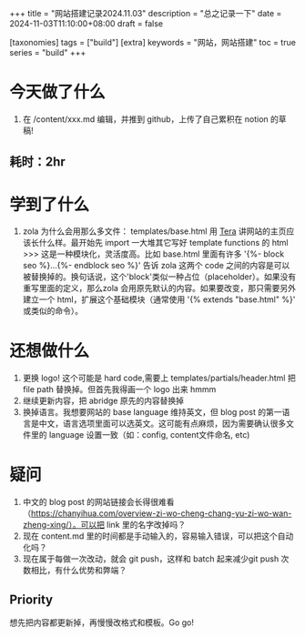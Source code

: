 +++
title = "网站搭建记录2024.11.03"
description = "总之记录一下"
date = 2024-11-03T11:10:00+08:00
draft = false

[taxonomies]
tags = ["build"]
[extra]
keywords = "网站，网站搭建"
toc = true
series = "build"
+++

# 今天做了什么 
1. 在 /content/xxx.md 编辑，并推到 github，上传了自己累积在 notion 的草稿!

## 耗时：2hr

# 学到了什么
1. zola 为什么会用那么多文件：
templates/base.html 用 [Tera](https://github.com/Keats/tera) 讲网站的主页应该长什么样。最开始先 import 一大堆其它写好 template functions 的 html >>> 这是一种模块化，灵活度高。比如 base.html 里面有许多 '{%- block seo %}...{%- endblock seo %}' 告诉 zola 这两个 code 之间的内容是可以被替换掉的。换句话说，这个'block'类似一种占位（placeholder）。如果没有重写里面的定义，那么zola 会用原先默认的内容。如果要改变，那只需要另外建立一个 html，扩展这个基础模块（通常使用 '{% extends "base.html" %}' 或类似的命令）。

# 还想做什么
1. 更换 logo! 这个可能是 hard code,需要上 templates/partials/header.html 把 file path 替换掉。但首先我得画一个 logo 出来 hmmm
2. 继续更新内容，把 abridge 原先的内容替换掉
3. 换掉语言。我想要网站的 base language 维持英文，但 blog post 的第一语言是中文，语言选项里面可以选英文。这可能有点麻烦，因为需要确认很多文件里的 language 设置一致（如：config, content文件命名, etc)

# 疑问
1. 中文的 blog post 的网站链接会长得很难看（https://chanyihua.com/overview-zi-wo-cheng-chang-yu-zi-wo-wan-zheng-xing/）。可以把 link 里的名字改掉吗？
2. 现在 content.md 里的时间都是手动输入的，容易输入错误，可以把这个自动化吗？
3. 现在属于每做一次改动，就会 git push，这样和 batch 起来减少git push 次数相比，有什么优势和弊端？

## Priority
想先把内容都更新掉，再慢慢改格式和模板。Go go!